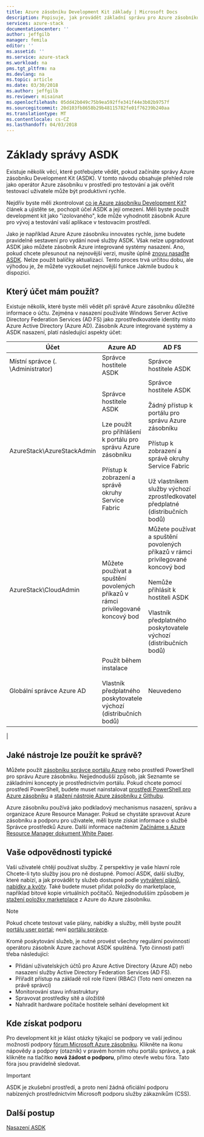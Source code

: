 ```yaml
---
title: Azure zásobníku Development Kit základy | Microsoft Docs
description: Popisuje, jak provádět základní správu pro Azure zásobníku Development Kit (ASDK).
services: azure-stack
documentationcenter: ''
author: jeffgilb
manager: femila
editor: ''
ms.assetid: ''
ms.service: azure-stack
ms.workload: na
pms.tgt_pltfrm: na
ms.devlang: na
ms.topic: article
ms.date: 03/30/2018
ms.author: jeffgilb
ms.reviewer: misainat
ms.openlocfilehash: 05dd42b049c75b9ea592ffe341f44e3b02b9757f
ms.sourcegitcommit: 20d103fb8658b29b48115782fe01f76239b240aa
ms.translationtype: MT
ms.contentlocale: cs-CZ
ms.lasthandoff: 04/03/2018
---
```

# <a name="asdk-administration-basics"></a>Základy správy ASDK 
Existuje několik věcí, které potřebujete vědět, pokud začínáte správy Azure zásobníku Development Kit (ASDK). V tomto návodu obsahuje přehled role jako operátor Azure zásobníku v prostředí pro testování a jak ověřit testovací uživatele může být produktivní rychle.

Nejdřív byste měli zkontrolovat [co je Azure zásobníku Development Kit?](asdk-what-is.md) článek a ujistěte se, pochopit účel ASDK a její omezení. Měli byste použít development kit jako "izolovaného", kde může vyhodnotit zásobník Azure pro vývoj a testování vaší aplikace v testovacím prostředí. 

Jako je například Azure Azure zásobníku innovates rychle, jsme budete pravidelně sestavení pro vydání nové služby ASDK. Však nelze upgradovat ASDK jako můžete zásobník Azure integrované systémy nasazení. Ano, pokud chcete přesunout na nejnovější verzi, musíte úplně [znovu nasaďte ASDK](asdk-redeploy.md). Nelze použít balíčky aktualizací. Tento proces trvá určitou dobu, ale výhodou je, že můžete vyzkoušet nejnovější funkce Jakmile budou k dispozici. 

## <a name="what-account-should-i-use"></a>Který účet mám použít?
Existuje několik, které byste měli vědět při správě Azure zásobníku důležité informace o účtu. Zejména v nasazení používáte Windows Server Active Directory Federation Services (AD FS) jako zprostředkovatele identity místo Azure Active Directory (Azure AD). Zásobník Azure integrované systémy a ASDK nasazení, platí následující aspekty účet:

|Účet|Azure AD|AD FS|
|-----|-----|-----|
|Místní správce (. \Administrator)|Správce hostitele ASDK|Správce hostitele ASDK|
|AzureStack\AzureStackAdmin|Správce hostitele ASDK<br><br>Lze použít pro přihlášení k portálu pro správu Azure zásobníku<br><br>Přístup k zobrazení a správě okruhy Service Fabric|Správce hostitele ASDK<br><br>Žádný přístup k portálu pro správu Azure zásobníku<br><br>Přístup k zobrazení a správě okruhy Service Fabric<br><br>Už vlastníkem služby výchozí zprostředkovatel předplatné (distribučních bodů)|
|AzureStack\CloudAdmin|Můžete používat a spuštění povolených příkazů v rámci privilegované koncový bod|Můžete používat a spuštění povolených příkazů v rámci privilegované koncový bod<br><br>Nemůže přihlásit k hostiteli ASDK<br><br>Vlastník předplatného poskytovatele výchozí (distribučních bodů)|
|Globální správce Azure AD|Použít během instalace<br><br>Vlastník předplatného poskytovatele výchozí (distribučních bodů)|Neuvedeno|
|

## <a name="what-tools-do-i-use-to-manage"></a>Jaké nástroje lze použít ke správě?
Můžete použít [zásobníku správce portálu Azure](https://adminportal.local.azurestack.external) nebo prostředí PowerShell pro správu Azure zásobníku. Nejjednodušší způsob, jak Seznamte se základními koncepty je prostřednictvím portálu. Pokud chcete pomocí prostředí PowerShell, budete muset nainstalovat [prostředí PowerShell pro Azure zásobníku](asdk-post-deploy.md#install-azure-stack-powershell) a [stažení nástroje Azure zásobníku z Githubu](asdk-post-deploy.md#download-the-azure-stack-tools).

Azure zásobníku používá jako podkladový mechanismus nasazení, správu a organizace Azure Resource Manager. Pokud se chystáte spravovat Azure zásobníku a podporu pro uživatele, měli byste získat informace o službě Správce prostředků Azure. Další informace načtením [Začínáme s Azure Resource Manager dokument White Paper](http://download.microsoft.com/download/E/A/4/EA4017B5-F2ED-449A-897E-BD92E42479CE/Getting_Started_With_Azure_Resource_Manager_white_paper_EN_US.pdf).

## <a name="your-typical-responsibilities"></a>Vaše odpovědnosti typické
Vaši uživatelé chtějí používat služby. Z perspektivy je vaše hlavní role Chcete-li tyto služby jsou pro ně dostupné. Pomocí ASDK, další služby, které nabízí, a jak provádět ty služeb dostupné podle [vytváření plánů, nabídky a kvóty](asdk-offer-services.md). Také budete muset přidat položky do marketplace, například bitové kopie virtuálních počítačů. Nejjednodušším způsobem je [stažení položky marketplace](asdk-marketplace-item.md) z Azure do Azure zásobníku.

> [!NOTE]
> Pokud chcete testovat vaše plány, nabídky a služby, měli byste použít [portálu user portal](https://portal.local.azurestack.external); není [portálu správce](https://adminportal.local.azurestack.external).

Kromě poskytování služeb, je nutné provést všechny regulární povinností operátoru zásobník Azure zachovat ASDK spuštěná. Tyto činnosti patří třeba následující:
- Přidání uživatelských účtů pro Azure Active Directory (Azure AD) nebo nasazení služby Active Directory Federation Services (AD FS).
- Přiřadit přístup na základě rolí role řízení (RBAC) (Toto není omezen na právě správci)
- Monitorování stavu infrastruktury
- Spravovat prostředky sítě a úložiště
- Nahradit hardware počítače hostitele selhání development kit 

## <a name="where-to-get-support"></a>Kde získat podporu
Pro development kit je klást otázky týkající se podpory ve vaší jedinou možností podpory [fórum Microsoft Azure zásobníku](https://social.msdn.microsoft.com/Forums/azure/home?forum=azurestack). Klikněte na ikonu nápovědy a podpory (otazník) v pravém horním rohu portálu správce, a pak klikněte na tlačítko **nová žádost o podporu**, přímo otevře webu fóra. Tato fóra jsou pravidelně sledovat. 

> [!IMPORTANT]
> ASDK je zkušební prostředí, a proto není žádná oficiální podporu nabízených prostřednictvím Microsoft podporu služby zákazníkům (CSS).

## <a name="next-steps"></a>Další postup
[Nasazení ASDK](asdk-deploy.md)

